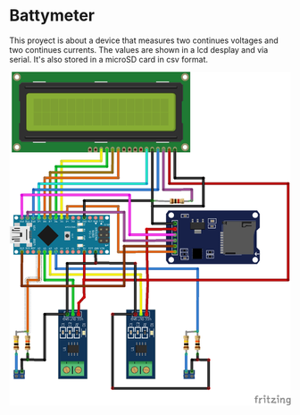 # Battymeter

This proyect is about a device that measures two continues voltages and two continues currents. The values are shown in a lcd desplay and via serial. It's also stored in a microSD card in csv format.

![Alt text](schematic/BattyMeter_schematic_bb.png "Title")